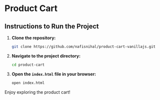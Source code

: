 # Product Cart

## Instructions to Run the Project

1. **Clone the repository:**

   ```bash
   git clone https://github.com/nafisnihal/product-cart-vanillajs.git
   ```

2. **Navigate to the project directory:**

   ```bash
   cd product-cart
   ```

3. **Open the `index.html` file in your browser:**

   ```bash
   open index.html
   ```

Enjoy exploring the product cart!

